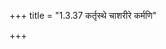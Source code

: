 +++
title = "1.3.37 कर्तृस्थे चाशरीरे कर्मणि"

+++
<div class="card-group border border-primary">

<div class="js_include vritti_l2 " urlPattern="https://raw.githubusercontent.com/sanskrit/ashtadhyayi/master/padachcheda/pada-1.3/1.3.37.txt"  title="पदच्छेदः" dataType="txt"> </div>  

<div class="js_include vritti_l2 " urlPattern="https://raw.githubusercontent.com/sanskrit/ashtadhyayi_com_transforms/master/sUtra-commentaries/sUtra-basics/ss/pada-1.3/1.3.37.md"  title="सानुवृत्तिसूत्रम् २"> </div>  

<div class="js_include vritti_l1 " urlPattern="https://raw.githubusercontent.com/sanskrit/ashtadhyayi/master/full_sutra/pada-1.3/1.3.37.txt"  title="सानुवृत्तिसूत्रम्" dataType="txt"> </div>  

<div class="js_include vritti_l2 " urlPattern="https://raw.githubusercontent.com/sanskrit/ashtadhyayi_com_transforms/master/sUtra-commentaries/sUtra-basics/pc/pada-1.3/1.3.37.md"  title="पदच्छेदः २"> </div>  

<div class="js_include vritti_l2 collapsed " urlPattern="https://raw.githubusercontent.com/sanskrit/ashtadhyayi_com_transforms/master/sUtra-commentaries/sUtra-basics/ad/pada-1.3/1.3.37.md"  title="अधिकारः"> </div>  

<div class="js_include vritti_l2 collapsed " urlPattern="https://raw.githubusercontent.com/sanskrit/ashtadhyayi_com_transforms/master/sUtra-commentaries/sUtra-basics/an/pada-1.3/1.3.37.md"  title="अनुवृत्तिः"> </div>  

<div class="js_include vritti_l2 collapsed " urlPattern="https://raw.githubusercontent.com/sanskrit/ashtadhyayi/master/topic/pada-1.3/1.3.37.txt"  title="विषयः" dataType="txt"> </div>  
</div>



<div class="card-group border border-secondary">
<div class="js_include vritti_l1" urlPattern="https://raw.githubusercontent.com/sanskrit/ashtadhyayi/master/sumit_garg_english/pada-1.3/1.3.37.txt"  title="गार्गसुमितानुवादः" dataType="txt" script="english"> </div>  

<div class="js_include vritti_l1" urlPattern="https://raw.githubusercontent.com/sanskrit/ashtadhyayi_com_transforms/master/sUtra-commentaries/sutrartha_english/pada-1.3/1.3.37.md" title="नीलेशाङ्ग्लवृत्तिः" > </div>  


<div class="js_include vritti_l1" urlPattern="https://raw.githubusercontent.com/sanskrit/ashtadhyayi/master/vAsu-summary/pada-1.3/1.3.37.md" fieldNames="vRtti,vRtti_eng" title="श्रीशचन्द्रवासुः-सारः" script="english"> </div>  

<div class="js_include vritti_l1" urlPattern="https://raw.githubusercontent.com/sanskrit/ashtadhyayi_com_transforms/master/sUtra-commentaries/vasu_english_summary/pada-1.3/1.3.37.md" title="श्रीशचन्द्रवासुः-आङ्ग्लसारः" script="english"> </div>  


<div class="js_include vritti_l1" urlPattern="https://raw.githubusercontent.com/sanskrit/ashtadhyayi_com_transforms/master/sUtra-commentaries/vasu_english/pada-1.3/1.3.37.md" title="श्रीशचन्द्रवासुः" script="english"> </div>  

<div class="js_include vritti_l1 collapsed" urlPattern="https://raw.githubusercontent.com/sanskrit/ashtadhyayi/master/satishabodha/pada-1.3/1.3.37.md"  title="सतीशबोधः"> </div>  

<div class="js_include vritti_l1" urlPattern="https://raw.githubusercontent.com/sanskrit/ashtadhyayi_com_transforms/master/sUtra-commentaries/sutrartha/sa/pada-1.3/1.3.37.md" title="नीलेशवृत्तिः"> </div>  

</div>



<div class="card-group border border-primary">
<div class="js_include vritti_l1" urlPattern="https://raw.githubusercontent.com/sanskrit/ashtadhyayi_com_transforms/master/sUtra-commentaries/kashika/pada-1.3/1.3.37.md" title="काशिका" > </div>  

<div class="js_include collapsed vritti_l2" urlPattern="https://raw.githubusercontent.com/sanskrit/ashtadhyayi_com_transforms/master/sUtra-commentaries/nyaas/pada-1.3/1.3.37.md"  title="न्यासः"  > </div>  
<div class="js_include collapsed vritti_l2" urlPattern="https://raw.githubusercontent.com/sanskrit/ashtadhyayi_com_transforms/master/sUtra-commentaries/padamanjari/pada-1.3/1.3.37.md"  title="पदमञ्जरी" > </div>  
</div>

<div class="js_include vritti_l1" urlPattern="https://raw.githubusercontent.com/sanskrit/ashtadhyayi_com_transforms/master/sUtra-commentaries/sutrartha/sd/pada-1.3/1.3.37.md" title="नीलेशविस्तारः" > </div>  

<div class="card-group border border-primary">
<div class="js_include vritti_l1" urlPattern="https://raw.githubusercontent.com/sanskrit/ashtadhyayi_com_transforms/master/sUtra-commentaries/bhashya/pada-1.3/1.3.37.md" title="महाभाष्यम्" > </div>  
<div class="js_include collapsed vritti_l1" urlPattern="https://raw.githubusercontent.com/sanskrit/ashtadhyayi_com_transforms/master/sUtra-commentaries/pradeep/pada-1.3/1.3.37.md" title="प्रदीपः" > </div>  
</div>

<div class="card-group border border-primary">
<div class="js_include vritti_l1" urlPattern="https://raw.githubusercontent.com/sanskrit/ashtadhyayi_com_transforms/master/sUtra-commentaries/kaumudi/pada-1.3/1.3.37.md"  title="सिद्धान्तकौमुदी" > </div>  
<div class="js_include collapsed vritti_l2" urlPattern="https://raw.githubusercontent.com/sanskrit/ashtadhyayi_com_transforms/master/sUtra-commentaries/balamanorama/pada-1.3/1.3.37.md"  title="बालमनोरमा" > </div>  
<div class="js_include collapsed vritti_l2" urlPattern="https://raw.githubusercontent.com/sanskrit/ashtadhyayi_com_transforms/master/sUtra-commentaries/tattvabodhini/pada-1.3/1.3.37.md"  title="तत्त्वबोधिनी" > </div>  
</div>  
<div class="js_include vritti_l1" urlPattern="https://raw.githubusercontent.com/sanskrit/ashtadhyayi_com_transforms/master/sUtra-commentaries/laghukaumudi/pada-1.3/1.3.37.md"  title="लघुकौमुदी" > </div>  